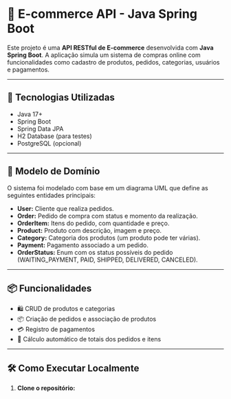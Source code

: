 # 🛒 E-commerce API - Java Spring Boot

Este projeto é uma **API RESTful de E-commerce** desenvolvida com **Java Spring Boot**. A aplicação simula um sistema de compras online com funcionalidades como cadastro de produtos, pedidos, categorias, usuários e pagamentos.

---

## 📌 Tecnologias Utilizadas

- Java 17+
- Spring Boot
- Spring Data JPA
- H2 Database (para testes)
- PostgreSQL (opcional)

---

## 📐 Modelo de Domínio

O sistema foi modelado com base em um diagrama UML que define as seguintes entidades principais:

- **User:** Cliente que realiza pedidos.
- **Order:** Pedido de compra com status e momento da realização.
- **OrderItem:** Itens do pedido, com quantidade e preço.
- **Product:** Produto com descrição, imagem e preço.
- **Category:** Categoria dos produtos (um produto pode ter várias).
- **Payment:** Pagamento associado a um pedido.
- **OrderStatus:** Enum com os status possíveis do pedido (WAITING_PAYMENT, PAID, SHIPPED, DELIVERED, CANCELED).

---

## 📦 Funcionalidades

- 🛍️ CRUD de produtos e categorias
- 📦 Criação de pedidos e associação de produtos
- 💳 Registro de pagamentos
- 📄 Cálculo automático de totais dos pedidos e itens

---

## 🛠️ Como Executar Localmente

1. **Clone o repositório:**
